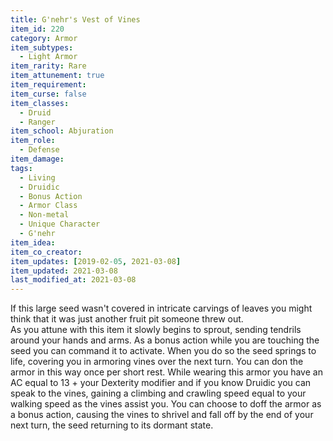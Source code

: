 ```yaml
---
title: G'nehr's Vest of Vines
item_id: 220
category: Armor
item_subtypes: 
  - Light Armor
item_rarity: Rare
item_attunement: true
item_requirement: 
item_curse: false
item_classes: 
  - Druid
  - Ranger
item_school: Abjuration
item_role: 
  - Defense
item_damage: 
tags:
  - Living
  - Druidic
  - Bonus Action
  - Armor Class
  - Non-metal
  - Unique Character
  - G'nehr
item_idea: 
item_co_creator: 
item_updates: [2019-02-05, 2021-03-08]
item_updated: 2021-03-08
last_modified_at: 2021-03-08
---
```


If this large seed wasn't covered in intricate carvings of leaves you might think that it was just another fruit pit someone threw out.  
As you attune with this item it slowly begins to sprout, sending tendrils around your hands and arms.
As a bonus action while you are touching the seed you can command it to activate. When you do so the seed springs to life, covering you in armoring vines over the next turn. You can don the armor in this way once per short rest.
While wearing this armor you have an AC equal to 13 + your Dexterity modifier and if you know Druidic you can speak to the vines, gaining a climbing and crawling speed equal to your walking speed as the vines assist you. You can choose to doff the armor as a bonus action, causing the vines to shrivel and fall off by the end of your next turn, the seed returning to its dormant state.
